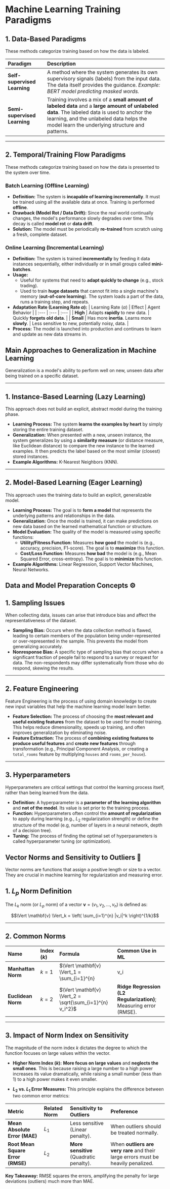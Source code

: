 # Machine Learning Training Paradigms

## 1. Data-Based Paradigms

These methods categorize training based on how the data is labeled.

| Paradigm | Description |
| :--- | :--- |
| **Self-supervised Learning** | A method where the system generates its own supervisory signals (labels) from the input data. The data itself provides the guidance. *Example: BERT model predicting masked words.* |
| **Semi-supervised Learning** | Training involves a mix of a **small amount of labeled data** and a **large amount of unlabeled data**. The labeled data is used to anchor the learning, and the unlabeled data helps the model learn the underlying structure and patterns. |

---

## 2. Temporal/Training Flow Paradigms

These methods categorize training based on how the data is presented to the system over time.

### Batch Learning (Offline Learning)

* **Definition:** The system is **incapable of learning incrementally**. It must be trained using all the available data at once. Training is performed **offline**.
* **Drawback (Model Rot / Data Drift):** Since the real world continually changes, the model's performance slowly degrades over time. This decay is called **model rot** or **data drift**.
* **Solution:** The model must be periodically **re-trained** from scratch using a fresh, complete dataset.

### Online Learning (Incremental Learning)

* **Definition:** The system is trained **incrementally** by feeding it data instances sequentially, either individually or in small groups called **mini-batches**.
* **Usage:**
    * Useful for systems that need to **adapt quickly to change** (e.g., stock trading).
    * Used to train **huge datasets** that cannot fit into a single machine's memory (**out-of-core learning**). The system loads a part of the data, runs a training step, and repeats.
* **Adaptation Rate (Learning Rate $\alpha$):**
    | Learning Rate ($\alpha$) | Effect | Agent Behavior |
    | :--- | :--- | :--- |
    | **High** | Adapts **rapidly** to new data. | Quickly **forgets old data**. |
    | **Small** | Has more **inertia**. Learns more **slowly**. | Less sensitive to new, potentially noisy, data. |
* **Process:** The model is launched into production and continues to learn and update as new data streams in.

## Main Approaches to Generalization in Machine Learning

Generalization is a model's ability to perform well on new, unseen data after being trained on a specific dataset.

---

## 1. Instance-Based Learning (Lazy Learning)

This approach does not build an explicit, abstract model during the training phase.

* **Learning Process:** The system **learns the examples by heart** by simply storing the entire training dataset.
* **Generalization:** When presented with a new, unseen instance, the system generalizes by using a **similarity measure** (or distance measure, like Euclidean distance) to compare the new instance to the learned examples. It then predicts the label based on the most similar (closest) stored instances.
* **Example Algorithms:** K-Nearest Neighbors (KNN).

---

## 2. Model-Based Learning (Eager Learning)

This approach uses the training data to build an explicit, generalizable model.

* **Learning Process:** The goal is to **form a model** that represents the underlying patterns and relationships in the data.
* **Generalization:** Once the model is trained, it can make predictions on new data based on the learned mathematical function or structure.
* **Model Evaluation:** The quality of the model is measured using specific functions:
    * **Utility/Fitness Function:** Measures **how good** the model is (e.g., accuracy, precision, F1-score). The goal is to **maximize** this function.
    * **Cost/Loss Function:** Measures **how bad** the model is (e.g., Mean Squared Error, cross-entropy). The goal is to **minimize** this function.
* **Example Algorithms:** Linear Regression, Support Vector Machines, Neural Networks.

## Data and Model Preparation Concepts ⚙️

## 1. Sampling Issues

When collecting data, issues can arise that introduce bias and affect the representativeness of the dataset.

* **Sampling Bias:** Occurs when the data collection method is flawed, leading to certain members of the population being under-represented or over-represented in the sample. This prevents the model from generalizing accurately.
* **Nonresponse Bias:** A specific type of sampling bias that occurs when a significant fraction of people fail to respond to a survey or request for data. The non-respondents may differ systematically from those who do respond, skewing the results.

---

## 2. Feature Engineering

Feature Engineering is the process of using domain knowledge to create new input variables that help the machine learning model learn better.

* **Feature Selection:** The process of choosing the **most relevant and useful existing features** from the dataset to be used for model training. This helps reduce dimensionality, speeds up training, and often improves generalization by eliminating noise.
* **Feature Extraction:** The process of **combining existing features to produce useful features** and **create new features** through transformation (e.g., Principal Component Analysis, or creating a `total_rooms` feature by multiplying `houses` and `rooms_per_house`).

---

## 3. Hyperparameters

Hyperparameters are critical settings that control the learning process itself, rather than being learned from the data.

* **Definition:** A hyperparameter is a **parameter of the learning algorithm** and **not of the model**. Its value is set prior to the training process.
* **Function:** Hyperparameters often control the **amount of regularization** to apply during learning (e.g., $L_2$ regularization strength) or define the structure of the model (e.g, number of layers in a neural network, depth of a decision tree).
* **Tuning:** The process of finding the optimal set of hyperparameters is called hyperparameter tuning (or optimization).

## Vector Norms and Sensitivity to Outliers 📏

Vector norms are functions that assign a positive length or size to a vector. They are crucial in machine learning for regularization and measuring error.

## 1. $L_p$ Norm Definition

The $L_k$ norm (or $L_p$ norm) of a vector $\mathbf{v} = (v_1, v_2, \dots, v_n)$ is defined as:

$$\Vert \mathbf{v} \Vert_k = \left( \sum_{i=1}^{n} |v_i|^k \right)^{1/k}$$

---

## 2. Common Norms

| Name | Index ($k$) | Formula | Common Use in ML |
| :--- | :--- | :--- | :--- |
| **Manhattan Norm** | $k=1$ | $\Vert \mathbf{v} \Vert_1 = \sum_{i=1}^{n} |v_i|$ | **Lasso Regression (L1 Regularization)**; Measuring error (MAE). |
| **Euclidean Norm** | $k=2$ | $\Vert \mathbf{v} \Vert_2 = \sqrt{\sum_{i=1}^{n} v_i^2}$ | **Ridge Regression (L2 Regularization)**; Measuring error (RMSE). |

---

## 3. Impact of Norm Index on Sensitivity

The magnitude of the norm index $k$ dictates the degree to which the function focuses on large values within the vector.

* **Higher Norm Index ($k$):** **More focus on large values** and **neglects the small ones**. This is because raising a large number to a high power increases its value dramatically, while raising a small number (less than 1) to a high power makes it even smaller.

* **$L_2$ vs. $L_1$ Error Measures:** This principle explains the difference between two common error metrics:

| Metric | Related Norm | Sensitivity to Outliers | Preference |
| :--- | :--- | :--- | :--- |
| **Mean Absolute Error (MAE)** | $L_1$ | Less sensitive (Linear penalty). | When outliers should be treated normally. |
| **Root Mean Square Error (RMSE)** | $L_2$ | **More sensitive** (Quadratic penalty). | When **outliers are very rare** and their large errors must be heavily penalized. |

**Key Takeaway:** RMSE squares the errors, amplifying the penalty for large deviations (outliers) much more than MAE.
